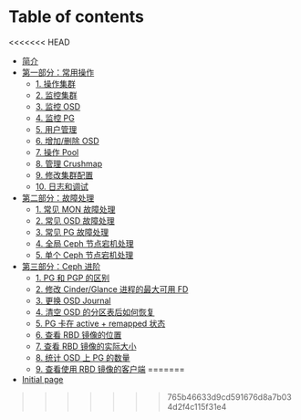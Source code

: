 # Table of contents

<<<<<<< HEAD
* [简介](README.md)
* [第一部分：常用操作](Operation/common_operations.md)
    * [1. 操作集群](Operation/operate_cluster.md)
    * [2. 监控集群](Operation/monitor_cluster.md)
    * [3. 监控 OSD](Operation/monitor_osd.md)
    * [4. 监控 PG](Operation/monitor_pg.md)
    * [5. 用户管理](Operation/user_management.md)
    * [6. 增加/删除 OSD](Operation/add_rm_osd.md)
    * [7. 操作 Pool](Operation/operate_pool.md)
    * [8. 管理 Crushmap](Operation/manage_crushmap.md)
    * [9. 修改集群配置](Operation/change_cluster_conf.md)
    * [10. 日志和调试](Operation/log_debug.md)
* [第二部分：故障处理](Troubleshooting/troubleshooting.md)
    * [1. 常见 MON 故障处理](Troubleshooting/troubleshooting_mon.md)
    * [2. 常见 OSD 故障处理](Troubleshooting/troubleshooting_osd.md)
    * [3. 常见 PG 故障处理](Troubleshooting/troubleshooting_pg.md)
    * [4. 全局 Ceph 节点宕机处理 ](Troubleshooting/troubleshooting_lost_power.md)
    * [5. 单个 Ceph 节点宕机处理 ](Troubleshooting/troubleshooting_single_lost_power.md)
* [第三部分：Ceph 进阶](Advance_usage/advanced_usage.md)
    * [1. PG 和 PGP 的区别](Advance_usage/pg_pgp.md)
    * [2. 修改 Cinder/Glance 进程的最大可用 FD](Advance_usage/change_fd.md)
    * [3. 更换 OSD Journal](Advance_usage/change_osd_journal.md)
    * [4. 清空 OSD 的分区表后如何恢复](Advance_usage/rescue_osd_parted.md)
    * [5. PG 卡在 active + remapped 状态](Advance_usage/pg_active_remapped.md)
    * [6. 查看 RBD 镜像的位置](Advance_usage/find_rbd_data_loc.md)
    * [7. 查看 RBD 镜像的实际大小](Advance_usage/rbd_real_size.md)
    * [8. 统计 OSD 上 PG 的数量](Advance_usage/cal_pg_per_osd.md)
    * [9. 查看使用 RBD 镜像的客户端](Advance_usage/list_rbd_watcher.md)
=======
* [Initial page](README.md)
>>>>>>> 765b46633d9cd591676d8a7b034d2f4c115f31e4

